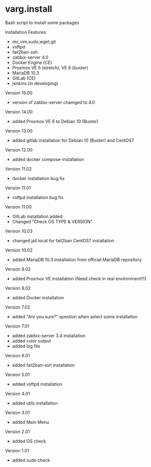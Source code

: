 # varg.install
Bash script to install some packages

Installation Features:
- mc,vim,sudo,wget,git
- vsftpd
- fail2ban-ssh
- zabbix-server 4.0 
- Docker Engine (CE)
- Proxmox VE 5 (stretch), VE 6 (buster)
- MariaDB 10.3
- GitLab (CE)
- jenkins (in developing)

Version 15.00
- version of zabbix-server chamged to 4.0

Version 14.00
- added Proxmox VE 6 to Debian 10 (Buster)

Version 13.00
- added gitlab installation for Debian 10 (Buster) and CentOS7

Version 12.00
- added docker compose-installation

Version 11.02
- docker installation bug fix

Version 11.01
- vsftpd installation bug fix

Version 11.00
- GitLab installation added
- Changed "Check OS TYPE & VERSION"

Version 10.03
- changed jail.local for fail2ban CentOS7 installation

Version 10.02
- added MariaDB 10.3 installation from official MariaDB repository

Version 9.02
- added Proxmox VE installation (Need check in real environment!!!)

Version 8.02
- added Docker installation

Version 7.02
- added "Are you sure?" question when select some installation

Version 7.01
- added zabbix-server 3.4 installation
- added color output
- added log file

Version 6.01
- added fail2ban-ssh installation

Version 5.01
- added vsftpd installation

Version 4.01
- added utils installation

Version 3.01
- added Main Menu

Version 2.01
- added OS check

Version 1.01
- added sudo check
